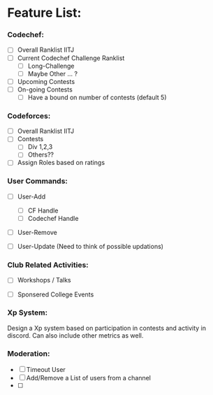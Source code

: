 # Feature List:

### Codechef:
- [ ] Overall Ranklist IITJ
- [ ] Current Codechef Challenge Ranklist 
  - [ ] Long-Challenge
  - [ ] Maybe Other ... ? 
- [ ] Upcoming Contests 
- [ ] On-going Contests
  - [ ] Have a bound on number of contests (default 5)

### Codeforces:
- [ ] Overall Ranklist IITJ 
- [ ] Contests
  - [ ] Div 1,2,3
  - [ ] Others??
- [ ] Assign Roles based on ratings

### User Commands:
- [ ] User-Add
  - [ ] CF Handle
  - [ ] Codechef Handle
- [ ] User-Remove
- [ ] User-Update (Need to think of possible updations)


### Club Related Activities:
- [ ] Workshops / Talks
- [ ] Sponsered College Events


### Xp System:
Design a Xp system based on participation in contests and activity in discord. Can also include other metrics as well.

### Moderation: 
- [ ] Timeout User
- [ ] Add/Remove a List of users from a channel
- [ ] 